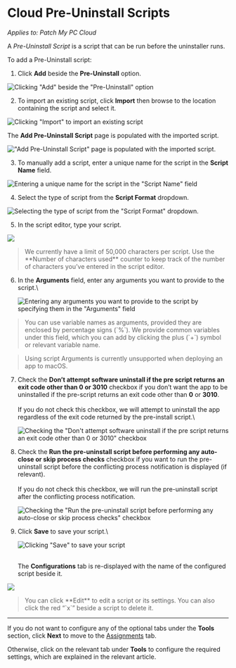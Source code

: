 # Cloud Pre-Uninstall Scripts

_Applies to: Patch My PC Cloud_

A _Pre-Uninstall Script_ is a script that can be run before the uninstaller runs.

To add a Pre-Uninstall script:

1. Click **Add** beside the **Pre-Uninstall** option.

![Clicking "Add" beside the "Pre-Uninstall" option](/_images/image-(2607).png "Clicking “Add” beside the “Pre-Uninstall” option")

2. To import an existing script, click **Import** then browse to the location containing the script and select it.

![Clicking "Import" to import an existing script](/_images/image-(2439).png "Clicking “Import” to import an existing script")

The **Add Pre-Uninstall Script** page is populated with the imported script.

!["Add Pre-Uninstall Script" page is populated with the imported script.](/_images/image-(2440).png "“Add Pre-Uninstall Script” page is populated with the imported script.")

3. To manually add a script, enter a unique name for the script in the **Script Name** field.

![Entering a unique name for the script in the "Script Name" field](/_images/image-(2441).png "Entering a unique name for the script in the “Script Name” field")

4. Select the type of script from the **Script Format** dropdown.

![Selecting the type of script from the "Script Format" dropdown.](/_images/image-(2442).png "Selecting the type of script from the “Script Format” dropdown.")

5. In the script editor, type your script.

![](/_images/image-(2443).png)

<blockquote class="wp-block-quote is-note">
<p>We currently have a limit of 50,000 characters per script. Use the **Number of characters used** counter to keep track of the number of characters you’ve entered in the script editor.</p>
</blockquote>

6.  In the **Arguments** field, enter any arguments you want to provide to the script.\


    ![Entering any arguments you want to provide to the script by specifying them in the "Arguments" field](/_images/image-(2444).png "Entering any arguments you want to provide to the script by specifying them in the “Arguments” field")

<blockquote class="wp-block-quote is-tip">
<p>You can use variable names as arguments, provided they are enclosed by percentage signs (`%`). We provide common variables under this field, which you can add by clicking the plus (`+`) symbol or relevant variable name.</p>
</blockquote>

<blockquote class="wp-block-quote is-important">
<p>Using script Arguments is currently unsupported when deploying an app to macOS.</p>
</blockquote>

7.  Check the **Don’t attempt software uninstall if the pre script returns an exit code other than 0 or 3010** checkbox if you don’t want the app to be uninstalled if the pre-script returns an exit code other than **0** or **3010**.\
    \
    If you do not check this checkbox, we will attempt to uninstall the app regardless of the exit code returned by the pre-install script.\


    ![Checking the "Don't attempt software uninstall if the pre script returns an exit code other than 0 or 3010" checkbox](/_images/image-(2445).png "Checking the “Don’t attempt software uninstall if the pre script returns an exit code other than 0 or 3010” checkbox")
8.  Check the **Run the pre-uninstall script before performing any auto-close or skip process checks** checkbox if you want to run the pre-uninstall script before the conflicting process notification is displayed (if relevant).\
    \
    If you do not check this checkbox, we will run the pre-uninstall script after the conflicting process notification.

    ![Checking the "Run the pre-uninstall script before performing any auto-close or skip process checks" checkbox](/_images/image-(2446).png "Checking the “Run the pre-uninstall script before performing any auto-close or skip process checks” checkbox")
9.  Click **Save** to save your script.\


    ![Clicking "Save" to save your script](/_images/image-(2447).png "Clicking “Save” to save your script")

    \
    The **Configurations** tab is re-displayed with the name of the configured script beside it.

![](/_images/image-(95).png)

<blockquote class="wp-block-quote is-tip">
<p>You can click **Edit** to edit a script or its settings. You can also click the red “`x`” beside a script to delete it.</p>
</blockquote>

***

If you do not want to configure any of the optional tabs under the **Tools** section, click **Next** to move to the [Assignments](../../cloud-assignments-deployment-tab.md) tab.

Otherwise, click on the relevant tab under **Tools** to configure the required settings, which are explained in the relevant article.
